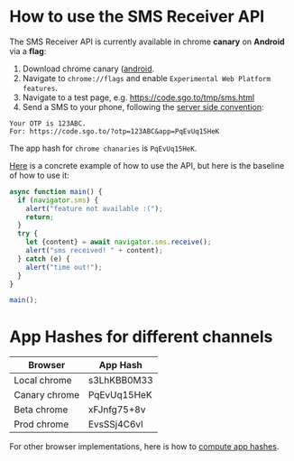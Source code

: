 # How to use the SMS Receiver API

The SMS Receiver API is currently available in chrome **canary** on **Android** via a **flag**:

1) Download chrome canary ([android](https://play.google.com/store/apps/details?id=com.chrome.canary).
2) Navigate to `chrome://flags` and enable `Experimental Web Platform features`.
3) Navigate to a test page, e.g. https://code.sgo.to/tmp/sms.html
4) Send a SMS to your phone, following the [server side convention](https://github.com/samuelgoto/sms-receiver#formatting):

```
Your OTP is 123ABC.
For: https://code.sgo.to/?otp=123ABC&app=PqEvUq15HeK
```

The app hash for `chrome chanaries` is `PqEvUq15HeK`.

[Here](https://code.sgo.to/tmp/sms-receiver.js) is a concrete example of how to use the API, but here is the baseline of how to use it:

```javascript
async function main() {
  if (navigator.sms) {
    alert("feature not available :(");
    return;
  }
  try {
    let {content} = await navigator.sms.receive();
    alert("sms received! " + content);
  } catch (e) {
    alert("time out!");
  }
}

main();
```

# App Hashes for different channels

| Browser        | App Hash      |
| -------------  | ------------- |
| Local chrome   | s3LhKBB0M33   |
| Canary chrome  | PqEvUq15HeK   |
| Beta chrome    | xFJnfg75+8v   |
| Prod chrome    | EvsSSj4C6vl   |

For other browser implementations, here is how to [compute app hashes](https://developers.google.com/identity/sms-retriever/verify#computing_your_apps_hash_string).

